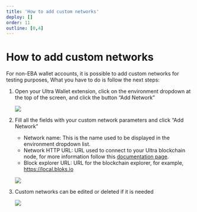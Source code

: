 ```yaml
---
title: 'How to add custom networks'
deploy: []
order: 11
outline: [0,4]
---
```


# How to add custom networks

For non-EBA wallet accounts, it is possible to add custom networks for testing purposes, What you have to do is follow the next steps:

1. Open your Ultra Wallet extension, click on the environment dropdown at the top of the screen, and click the button “Add Network”

    ![](/images/uwax-add-custom-net.png)

2. Fill all the fields with your custom network parameters and click “Add Network”
    * Network name: This is the name used to be displayed in the environment dropdown list.
    * Network HTTP URL: URL used to connect to your Ultra blockchain node, for more information follow this [documentation page](/guides/Docker/nodeos.md).
    * Block explorer URL: URL for the blockchain explorer, for example, https://local.bloks.io

   ![](/images/uwax-add-net.png)

3. Custom networks can be edited or deleted if it is needed

   ![](/images/uwax-edit-net.png)

